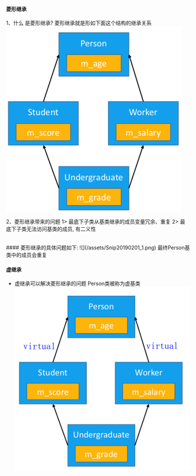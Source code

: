 #### 菱形继承


1、什么 是菱形继承? 
菱形继承就是形如下面这个结构的继承关系
![](/assets/Snip20190129_2.png)

2、菱形继承带来的问题
1> 最底下子类从基类继承的成员变量冗余、重复
2> 最底下子类无法访问基类的成员, 有二义性

<br>
#### 菱形继承的具体问题如下:
![](/assets/Snip20190201_1.png)
最终Person基类中的成员会重复

 
#### 虚继承

- 虚继承可以解决菱形继承的问题
Person类被称为虚基类
![](/assets/Snip20190201_2.png)